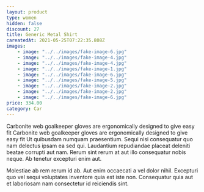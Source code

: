 ```yaml
---
layout: product
type: women
hidden: false
discount: 27
title: Generic Metal Shirt
careatedAt: 2021-05-25T07:22:35.808Z
images:
    - image: "../../images/fake-image-6.jpg"
    - image: "../../images/fake-image-4.jpg"
    - image: "../../images/fake-image-4.jpg"
    - image: "../../images/fake-image-1.jpg"
    - image: "../../images/fake-image-6.jpg"
    - image: "../../images/fake-image-5.jpg"
    - image: "../../images/fake-image-2.jpg"
    - image: "../../images/fake-image-2.jpg"
    - image: "../../images/fake-image-6.jpg"
price: 334.00
category: Car
---
```

Carbonite web goalkeeper gloves are ergonomically designed to give easy fit
Carbonite web goalkeeper gloves are ergonomically designed to give easy fit
Ut quibusdam numquam praesentium. Sequi nisi consequatur quo nam delectus ipsam ea sed qui. Laudantium repudiandae placeat deleniti beatae corrupti aut nam. Rerum sint rerum at aut illo consequatur nobis neque. Ab tenetur excepturi enim aut.
 Molestiae ab rem rerum id ab. Aut enim occaecati a vel dolor nihil. Excepturi quo vel sequi voluptates inventore quia est iste non. Consequatur quia aut et laboriosam nam consectetur id reiciendis sint.
